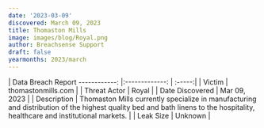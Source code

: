 ```yaml
---
date: '2023-03-09'
discovered: March 09, 2023
title: Thomaston Mills
image: images/blog/Royal.png
author: Breachsense Support
draft: false
yearmonths: 2023/march
---
```



| Data Breach Report
------------:     |:-------------:    | :-----:|
| Victim      | thomastonmills.com      | 
| Threat Actor      | Royal      | 
| Date Discovered      | Mar 09, 2023      | 
| Description      | Thomaston Mills currently specialize in manufacturing and distribution of the highest quality bed and bath linens to the hospitality, healthcare and institutional markets.      | 
| Leak Size      | Unknown      | 

